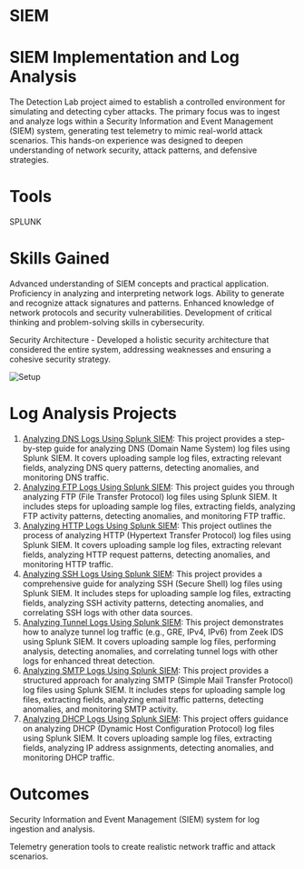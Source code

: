 # SIEM

# SIEM Implementation and Log Analysis


The Detection Lab project aimed to establish a controlled environment for simulating and detecting cyber attacks. The primary focus was to ingest and analyze logs within a Security Information and Event Management (SIEM) system, generating test telemetry to mimic real-world attack scenarios. This hands-on experience was designed to deepen understanding of network security, attack patterns, and defensive strategies.

# Tools 
SPLUNK

# Skills Gained
Advanced understanding of SIEM concepts and practical application.
Proficiency in analyzing and interpreting network logs.
Ability to generate and recognize attack signatures and patterns.
Enhanced knowledge of network protocols and security vulnerabilities.
Development of critical thinking and problem-solving skills in cybersecurity.

Security Architecture - Developed a holistic security architecture that considered the entire system, addressing weaknesses and ensuring a cohesive security strategy.

![Setup](https://github.com/mukulgosavi/SplunkLab/assets/37416784/4ef76563-9bdf-4eee-9f8d-48bc52231aa2)

# Log Analysis Projects

1. [Analyzing DNS Logs Using Splunk SIEM](https://github.com/mukulgosavi/SplunkLab/blob/main/Analyzing%20DNS%20Log%20Files%20Using%20Splunk%20SIEM.md): This project provides a step-by-step guide for analyzing DNS (Domain Name System) log files using Splunk SIEM. It covers uploading sample log files, extracting relevant fields, analyzing DNS query patterns, detecting anomalies, and monitoring DNS traffic.
2. [Analyzing FTP Logs Using Splunk SIEM](https://github.com/mukulgosavi/SplunkLab/blob/main/Analyzing%20FTP%20Log%20Files%20Using%20Splunk%20SIEM.md): This project guides you through analyzing FTP (File Transfer Protocol) log files using Splunk SIEM. It includes steps for uploading sample log files, extracting fields, analyzing FTP activity patterns, detecting anomalies, and monitoring FTP traffic.
3. [Analyzing HTTP Logs Using Splunk SIEM](https://github.com/mukulgosavi/SplunkLab/blob/main/Analyzing%20HTTP%20Log%20Files%20Using%20Splunk%20SIEM.md): This project outlines the process of analyzing HTTP (Hypertext Transfer Protocol) log files using Splunk SIEM. It covers uploading sample log files, extracting relevant fields, analyzing HTTP request patterns, detecting anomalies, and monitoring HTTP traffic.
4. [Analyzing SSH Logs Using Splunk SIEM](https://github.com/mukulgosavi/SplunkLab/blob/main/Analyzing%20SSH%20Log%20Files%20Using%20Splunk%20SIEM.md): This project provides a comprehensive guide for analyzing SSH (Secure Shell) log files using Splunk SIEM. It includes steps for uploading sample log files, extracting fields, analyzing SSH activity patterns, detecting anomalies, and correlating SSH logs with other data sources.
5. [Analyzing Tunnel Logs Using Splunk SIEM](https://github.com/mukulgosavi/SplunkLab/blob/main/Analyzing%20Tunnel%20Log%20Traffic%20Using%20Splunk%20SIEM.md): This project demonstrates how to analyze tunnel log traffic (e.g., GRE, IPv4, IPv6) from Zeek IDS using Splunk SIEM. It covers uploading sample log files, performing analysis, detecting anomalies, and correlating tunnel logs with other logs for enhanced threat detection.
6. [Analyzing SMTP Logs Using Splunk SIEM](https://github.com/mukulgosavi/SplunkLab/blob/main/Analyzing%20SMTP%20Log%20Files%20Using%20Splunk%20SIEM.md): This project provides a structured approach for analyzing SMTP (Simple Mail Transfer Protocol) log files using Splunk SIEM. It includes steps for uploading sample log files, extracting fields, analyzing email traffic patterns, detecting anomalies, and monitoring SMTP activity.
7. [Analyzing DHCP Logs Using Splunk SIEM](https://github.com/mukulgosavi/SplunkLab/blob/main/Analyzing%20DHCP%20Log%20Files%20Using%20Splunk%20SIEM.md): This project offers guidance on analyzing DHCP (Dynamic Host Configuration Protocol) log files using Splunk SIEM. It covers uploading sample log files, extracting fields, analyzing IP address assignments, detecting anomalies, and monitoring DHCP traffic.

# Outcomes 
Security Information and Event Management (SIEM) system for log ingestion and analysis.

Telemetry generation tools to create realistic network traffic and attack scenarios.
